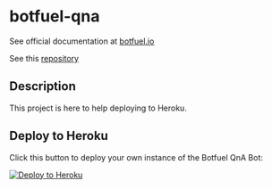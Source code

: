 # botfuel-qna

See official documentation at [botfuel.io](https://docs.botfuel.io/tutorials/creating-a-qn-a-bot)

See this [repository](https://github.com/Botfuel/botfuel-dialog/tree/master/packages/test-qna)


## Description

This project is here to help deploying to Heroku.


## Deploy to Heroku

Click this button to deploy your own instance of the Botfuel QnA Bot:

[![Deploy to Heroku](https://www.herokucdn.com/deploy/button.png)](https://heroku.com/deploy)
